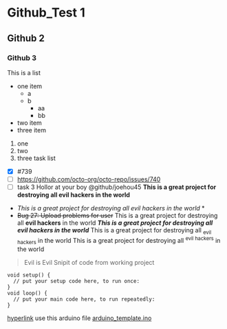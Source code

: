 # Github_Test 1
## Github 2
### Github 3
This is a list
- one item
  - a
  - b
    - aa
    - bb    
- two item
- three item
1. one
2. two
3. three
task list
- [x] #739
- [ ] https://github.com/octo-org/octo-repo/issues/740
- [ ] task 3
Hollor at your boy @github/joehou45
**This is a great project for destroying all evil hackers in the world**
* *This is a great project for destroying all evil hackers in the world* *
* 
  ~~Bug 27: Upload problems for user~~
This is a great project for destroying all **evil hackers** in the world
***This is a great project for destroying all **evil hackers** in the world***
This is a great project for destroying all <sub>evil hackers</sub> in the world
This is a great project for destroying all <sup>evil hackers</sup> in the world
> Evil is Evil
Snipit of code from working project
```
void setup() {
  // put your setup code here, to run once:
}
void loop() {
  // put your main code here, to run repeatedly:
}
```
[hyperlink](https://pizza.com)
use this arduino file [arduino_template.ino](ardunio_template_2.ino)
